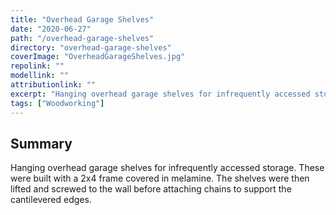 ```yaml
---
title: "Overhead Garage Shelves"
date: "2020-06-27"
path: "/overhead-garage-shelves"
directory: "overhead-garage-shelves"
coverImage: "OverheadGarageShelves.jpg"
repolink: ""
modellink: ""
attributionlink: ""
excerpt: "Hanging overhead garage shelves for infrequently accessed storage."
tags: ["Woodworking"]
---
```


## Summary

Hanging overhead garage shelves for infrequently accessed storage. These were built with a 2x4 frame covered in melamine. The shelves were then lifted and screwed to the wall before attaching chains to support the cantilevered edges.